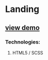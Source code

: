 # Landing

## [view demo](https://ashmankevich.github.io/webpage-active-box/)

### Technologies:
1. HTML5 / SCSS
